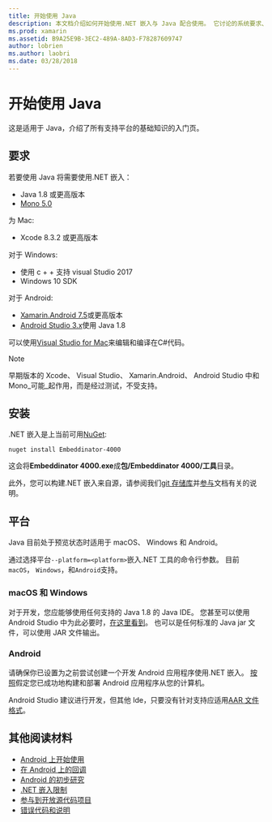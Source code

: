 ```yaml
---
title: 开始使用 Java
description: 本文档介绍如何开始使用.NET 嵌入与 Java 配合使用。 它讨论的系统要求、 安装和支持的平台。
ms.prod: xamarin
ms.assetid: B9A25E9B-3EC2-489A-8AD3-F78287609747
author: lobrien
ms.author: laobri
ms.date: 03/28/2018
---
```


# <a name="getting-started-with-java"></a>开始使用 Java

这是适用于 Java，介绍了所有支持平台的基础知识的入门页。

## <a name="requirements"></a>要求

若要使用 Java 将需要使用.NET 嵌入：

* Java 1.8 或更高版本
* [Mono 5.0](https://www.mono-project.com/download/)

为 Mac:

* Xcode 8.3.2 或更高版本

对于 Windows:

* 使用 c + + 支持 visual Studio 2017
* Windows 10 SDK

对于 Android:

* [Xamarin.Android 7.5](https://visualstudio.microsoft.com/xamarin/)或更高版本
* [Android Studio 3.x](https://developer.android.com/studio/index.html)使用 Java 1.8

可以使用[Visual Studio for Mac](https://visualstudio.microsoft.com/vs/mac/)来编辑和编译在C#代码。

> [!NOTE]
> 早期版本的 Xcode、 Visual Studio、 Xamarin.Android、 Android Studio 中和 Mono_可能_起作用，而是经过测试，不受支持。

## <a name="installation"></a>安装

.NET 嵌入是上当前可用[NuGet](https://www.nuget.org/packages/Embeddinator-4000/):

```shell
nuget install Embeddinator-4000
```

这会将**Embeddinator 4000.exe**成**包/Embeddinator 4000/工具**目录。

此外，您可以构建.NET 嵌入来自源，请参阅我们[git 存储库](https://github.com/mono/Embeddinator-4000/)并[参与](https://github.com/mono/Embeddinator-4000/blob/master/Contributing.md)文档有关的说明。

## <a name="platforms"></a>平台

Java 目前处于预览状态时适用于 macOS、 Windows 和 Android。

通过选择平台`--platform=<platform>`嵌入.NET 工具的命令行参数。 目前`macOS`， `Windows`，和`Android`支持。

### <a name="macos-and-windows"></a>macOS 和 Windows

对于开发，您应能够使用任何支持的 Java 1.8 的 Java IDE。 您甚至可以使用 Android Studio 中为此必要时，[在这里看到](https://stackoverflow.com/questions/16626810/can-android-studio-be-used-to-run-standard-java-projects)。 也可以是任何标准的 Java jar 文件，可以使用 JAR 文件输出。

### <a name="android"></a>Android

请确保你已设置为之前尝试创建一个开发 Android 应用程序使用.NET 嵌入。 [按照](~/tools/dotnet-embedding/get-started/java/android.md)假定您已成功地构建和部署 Android 应用程序从您的计算机。

Android Studio 建议进行开发，但其他 Ide，只要没有针对支持应适用[AAR 文件格式](https://developer.android.com/studio/projects/android-library.html)。

## <a name="further-reading"></a>其他阅读材料

* [Android 上开始使用](~/tools/dotnet-embedding/get-started/java/android.md)
* [在 Android 上的回调](~/tools/dotnet-embedding/android/callbacks.md)
* [Android 的初步研究](~/tools/dotnet-embedding/android/index.md)
* [.NET 嵌入限制](~/tools/dotnet-embedding/limitations.md)
* [参与到开放源代码项目](https://github.com/mono/Embeddinator-4000/blob/master/Contributing.md)
* [错误代码和说明](~/tools/dotnet-embedding/errors.md)

